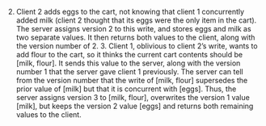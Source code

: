 2.  Client 2 adds eggs to the cart, not knowing that client 1 concurrently added milk (client 2
thought that its eggs were the only item in the cart). The server assigns version 2 to this
write, and stores eggs and milk as two separate values. It then returns both values to the
client, along with the version number of 2. 3.  Client 1, oblivious to client 2’s write, wants to add flour to the cart, so it thinks the
current cart contents should be [milk, flour]. It sends this value to the server, along with
the version number 1 that the server gave client 1 previously. The server can tell from the
version number that the write of [milk, flour] supersedes the prior value of [milk] but that
it is concurrent with [eggs]. Thus, the server assigns version 3 to [milk, flour], overwrites
the version 1 value [milk], but keeps the version 2 value [eggs] and returns both remaining
values to the client.